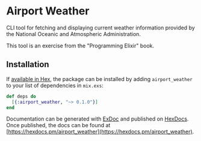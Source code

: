 # Airport Weather

CLI tool for fetching and displaying current weather information provided by the
National Oceanic and Atmospheric Administration.

This tool is an exercise from the "Programming Elixir" book.

## Installation

If [available in Hex](https://hex.pm/docs/publish), the package can be installed
by adding `airport_weather` to your list of dependencies in `mix.exs`:

```elixir
def deps do
  [{:airport_weather, "~> 0.1.0"}]
end
```

Documentation can be generated with [ExDoc](https://github.com/elixir-lang/ex_doc)
and published on [HexDocs](https://hexdocs.pm). Once published, the docs can
be found at [https://hexdocs.pm/airport_weather](https://hexdocs.pm/airport_weather).
